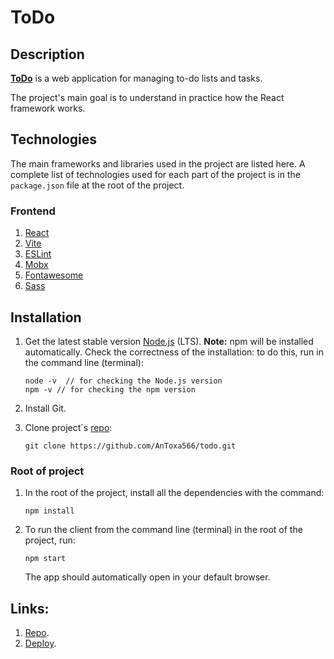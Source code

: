 # ToDo

## Description

[**ToDo**](https://todo-antoxa566.vercel.app/) is a web application for managing to-do lists and tasks.

The project's main goal is to understand in practice how the React framework works.

## Technologies

The main frameworks and libraries used in the project are listed here. A complete list of technologies used for each part of the project is in the `package.json` file at the root of the project.

### Frontend

1. [React](https://reactjs.org/docs/getting-started.html)
2. [Vite](https://vitejs.dev/)
3. [ESLint](https://eslint.org/docs/user-guide/getting-started)
4. [Mobx](https://mobx.js.org/README.html)
5. [Fontawesome](https://fontawesome.com/)
6. [Sass](https://sass-lang.com/guide/)

## Installation

1.  Get the latest stable version [Node.js](https://nodejs.org/en/ 'Node.js') (LTS). **Note:** npm will be installed automatically. Check the correctness of the installation: to do this, run in the command line (terminal):

    ```
    node -v  // for checking the Node.js version
    npm -v // for checking the npm version
    ```

2.  Install Git.

3.  Clone project`s [repo](https://github.com/AnToxa566/todo):

    ```
    git clone https://github.com/AnToxa566/todo.git
    ```

### Root of project

1.  In the root of the project, install all the dependencies with the command:

    ```
    npm install
    ```

2.  To run the client from the command line (terminal) in the root of the project, run:

    ```
    npm start
    ```

    The app should automatically open in your default browser.

## Links:

1. [Repo](https://github.com/AnToxa566/todo).
2. [Deploy](https://todo-antoxa566.vercel.app/).
